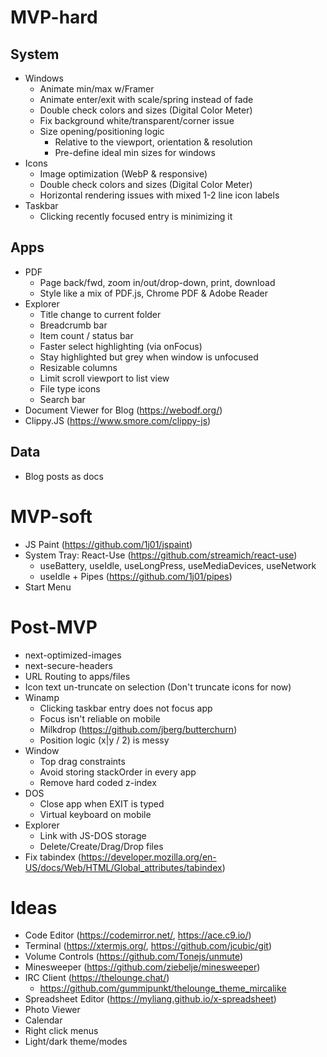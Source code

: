 # MVP-hard

## System

- Windows
  - Animate min/max w/Framer
  - Animate enter/exit with scale/spring instead of fade
  - Double check colors and sizes (Digital Color Meter)
  - Fix background white/transparent/corner issue
  - Size opening/positioning logic
    - Relative to the viewport, orientation & resolution
    - Pre-define ideal min sizes for windows
- Icons
  - Image optimization (WebP & responsive)
  - Double check colors and sizes (Digital Color Meter)
  - Horizontal rendering issues with mixed 1-2 line icon labels
- Taskbar
  - Clicking recently focused entry is minimizing it

## Apps

- PDF
  - Page back/fwd, zoom in/out/drop-down, print, download
  - Style like a mix of PDF.js, Chrome PDF & Adobe Reader
- Explorer
  - Title change to current folder
  - Breadcrumb bar
  - Item count / status bar
  - Faster select highlighting (via onFocus)
  - Stay highlighted but grey when window is unfocused
  - Resizable columns
  - Limit scroll viewport to list view
  - File type icons
  - Search bar
- Document Viewer for Blog (https://webodf.org/)
- Clippy.JS (https://www.smore.com/clippy-js)

## Data

- Blog posts as docs

# MVP-soft

- JS Paint (https://github.com/1j01/jspaint)
- System Tray: React-Use (https://github.com/streamich/react-use)
  - useBattery, useIdle, useLongPress, useMediaDevices, useNetwork
  - useIdle + Pipes (https://github.com/1j01/pipes)
- Start Menu

# Post-MVP

- next-optimized-images
- next-secure-headers
- URL Routing to apps/files
- Icon text un-truncate on selection (Don't truncate icons for now)
- Winamp
  - Clicking taskbar entry does not focus app
  - Focus isn't reliable on mobile
  - Milkdrop (https://github.com/jberg/butterchurn)
  - Position logic (x|y / 2) is messy
- Window
  - Top drag constraints
  - Avoid storing stackOrder in every app
  - Remove hard coded z-index
- DOS
  - Close app when EXIT is typed
  - Virtual keyboard on mobile
- Explorer
  - Link with JS-DOS storage
  - Delete/Create/Drag/Drop files
- Fix tabindex (https://developer.mozilla.org/en-US/docs/Web/HTML/Global_attributes/tabindex)

# Ideas

- Code Editor (https://codemirror.net/, https://ace.c9.io/)
- Terminal (https://xtermjs.org/, https://github.com/jcubic/git)
- Volume Controls (https://github.com/Tonejs/unmute)
- Minesweeper (https://github.com/ziebelje/minesweeper)
- IRC Client (https://thelounge.chat/)
  - https://github.com/gummipunkt/thelounge_theme_mircalike
- Spreadsheet Editor (https://myliang.github.io/x-spreadsheet)
- Photo Viewer
- Calendar
- Right click menus
- Light/dark theme/modes
